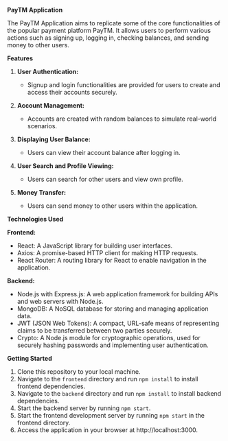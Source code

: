 

**PayTM Application**



The PayTM  Application aims to replicate some of the core
functionalities of the popular payment platform PayTM.
It allows users to perform various actions such as signing up, logging in, checking balances, and sending money to other users.

**Features**

1. **User Authentication:**
   - Signup and login functionalities are provided for users to create and access their accounts securely.

2. **Account Management:**
   - Accounts are created with random balances to simulate real-world scenarios.

3. **Displaying User Balance:**
   - Users can view their account balance after logging in.

4. **User Search and Profile Viewing:**
   - Users can search for other users and view own profile.

5. **Money Transfer:**
   - Users can send money to other users within the application.

**Technologies Used**

**Frontend:**
- React: A JavaScript library for building user interfaces.
- Axios: A promise-based HTTP client for making HTTP requests.
- React Router: A routing library for React to enable navigation in the application.

**Backend:**
- Node.js with Express.js: A web application framework for building APIs and web servers with Node.js.
- MongoDB: A NoSQL database for storing and managing application data.
- JWT (JSON Web Tokens): A compact, URL-safe means of representing claims to be transferred between two parties securely.
- Crypto: A Node.js module for cryptographic operations, used for securely hashing passwords and implementing user authentication.

**Getting Started**

1. Clone this repository to your local machine.
2. Navigate to the `frontend` directory and run `npm install` to install frontend dependencies.
3. Navigate to the `backend` directory and run `npm install` to install backend dependencies.
4. Start the backend server by running `npm start`.
5. Start the frontend development server by running `npm start` in the frontend directory.
6. Access the application in your browser at http://localhost:3000.
